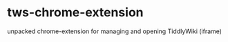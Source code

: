 tws-chrome-extension
====================

unpacked chrome-extension for managing and opening TiddlyWiki (iframe) 